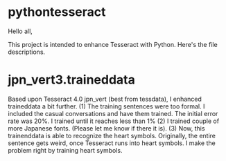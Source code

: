 # pythontesseract
Hello all,

This project is intended to enhance Tesseract with Python. Here's the file descriptions.

# jpn_vert3.traineddata

Based upon Tesseract 4.0 jpn_vert (best from tessdata), I enhanced traineddata a bit further.
(1) The training sentences were too formal. I included the casual conversations and have them trained.
    The initial error rate was 20%. I trained until it reaches less than 1%
(2) I trained couple of more Japanese fonts. (Please let me know if there it is).
(3) Now, this trainenddata is able to recognize the heart symbols. Originally, the entire sentence gets weird, once Tesseract runs into 
    heart symbols. I make the problem right by training heart symbols.


